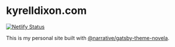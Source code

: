 # kyrelldixon.com

[![Netlify Status](https://api.netlify.com/api/v1/badges/98249ed3-f38f-4793-9444-09725f0b5f1f/deploy-status)](https://app.netlify.com/sites/kyrelldixon/deploys)

This is my personal site built with [@narrative/gatsby-theme-novela](https://github.com/narative/gatsby-theme-novela).
